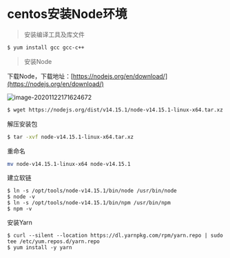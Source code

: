 # centos安装Node环境

> 安装编译工具及库文件

```sh
$ yum install gcc gcc-c++
```

> 安装Node

下载Node，下载地址：[https://nodejs.org/en/download/](https://nodejs.org/en/download/)

![image-20201122171624672](https://cdn-blog.myjerry.cn/20201122171710.png)

```sh
$ wget https://nodejs.org/dist/v14.15.1/node-v14.15.1-linux-x64.tar.xz
```

解压安装包

```sh
$ tar -xvf node-v14.15.1-linux-x64.tar.xz
```

重命名

```sh
mv node-v14.15.1-linux-x64 node-v14.15.1
```

建立软链

```
$ ln -s /opt/tools/node-v14.15.1/bin/node /usr/bin/node
$ node -v
$ ln -s /opt/tools/node-v14.15.1/bin/npm /usr/bin/npm
$ npm -v
```

安装Yarn

```
$ curl --silent --location https://dl.yarnpkg.com/rpm/yarn.repo | sudo tee /etc/yum.repos.d/yarn.repo
$ yum install -y yarn
```

<Vssue :title="$title" />